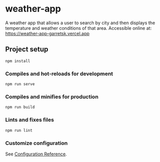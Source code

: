 # weather-app

A weather app that allows a user to search by city and then displays the temperature and weather conditions of that area. Accessible online at: https://weather-app-garretsk.vercel.app


## Project setup
```
npm install
```

### Compiles and hot-reloads for development
```
npm run serve
```

### Compiles and minifies for production
```
npm run build
```

### Lints and fixes files
```
npm run lint
```

### Customize configuration
See [Configuration Reference](https://cli.vuejs.org/config/).

